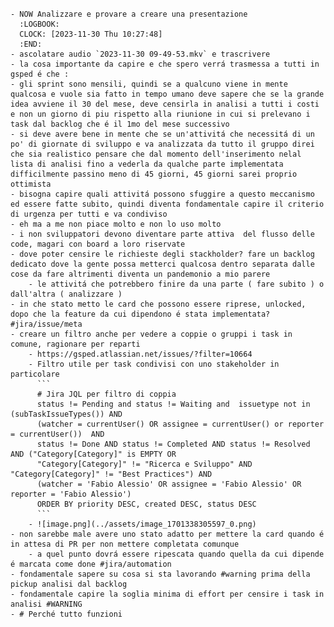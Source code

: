 #
	- NOW Analizzare e provare a creare una presentazione
	  :LOGBOOK:
	  CLOCK: [2023-11-30 Thu 10:27:48]
	  :END:
	- ascolatare audio `2023-11-30 09-49-53.mkv` e trascrivere
	- la cosa importante da capire e che spero verrá trasmessa a tutti in gsped é che :
	- gli sprint sono mensili, quindi se a qualcuno viene in mente qualcosa e vuole sia fatto in tempo umano deve sapere che se la grande idea avviene il 30 del mese, deve censirla in analisi a tutti i costi e non un giorno di piu rispetto alla riunione in cui si prelevano i task dal backlog che é il 1mo del mese successivo
	- si deve avere bene in mente che se un'attivitá che necessitá di un po' di giornate di sviluppo e va analizzata da tutto il gruppo direi che sia realistico pensare che dal momento dell'inserimento nelal lista di analisi fino a vederla da qualche parte implementata difficilmente passino meno di 45 giorni, 45 giorni sarei proprio ottimista
	- bisogna capire quali attivitá possono sfuggire a questo meccanismo ed essere fatte subito, quindi diventa fondamentale capire il criterio di urgenza per tutti e va condiviso
	- eh ma a me non piace molto e non lo uso molto
	- i non sviluppatori devono diventare parte attiva  del flusso delle code, magari con board a loro riservate
	- dove poter censire le richieste degli stackholder? fare un backlog dedicato dove la gente possa metterci qualcosa dentro separata dalle cose da fare altrimenti diventa un pandemonio a mio parere
		- le attivitá che potrebbero finire da una parte ( fare subito ) o dall'altra ( analizzare )
	- in che stato metto le card che possono essere riprese, unlocked, dopo che la feature da cui dipendono é stata implementata? #jira/issue/meta
	- creare un filtro anche per vedere a coppie o gruppi i task in comune, ragionare per reparti
		- https://gsped.atlassian.net/issues/?filter=10664
		- Filtro utile per task condivisi con uno stakeholder in particolare
		  ```
		  # Jira JQL per filtro di coppia
		  status != Pending and status != Waiting and  issuetype not in (subTaskIssueTypes()) AND 
		  (watcher = currentUser() OR assignee = currentUser() or reporter = currentUser())  AND 
		  status != Done AND status != Completed AND status != Resolved AND ("Category[Category]" is EMPTY OR 
		  "Category[Category]" != "Ricerca e Sviluppo" AND "Category[Category]" != "Best Practices") AND 
		  (watcher = 'Fabio Alessio' OR assignee = 'Fabio Alessio' OR reporter = 'Fabio Alessio')  
		  ORDER BY priority DESC, created DESC, status DESC
		  ```
		- ![image.png](../assets/image_1701338305597_0.png)
	- non sarebbe male avere uno stato adatto per mettere la card quando é in attesa di PR per non mettere completata comunque
		- a quel punto dovrá essere ripescata quando quella da cui dipende é marcata come done #jira/automation
	- fondamentale sapere su cosa si sta lavorando #warning prima della pickup analisi dal backlog
	- fondamentale capire la soglia minima di effort per censire i task in analisi #WARNING
	- # Perché tutto funzioni